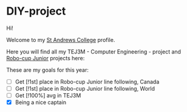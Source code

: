# DIY-project

Hi!

Welcome to my [St Andrews College](https://www.sac.on.ca/) profile.

Here you will find all my TEJ3M - Computer Engineering - project and [Robo-cup Junior](https://2024.robocup.org/) projects here:

These are my goals for this year:
- [ ] Get [!1st] place in Robo-cup Junior line following, Canada
- [ ] Get [!1st] place in Robo-cup Junior line following, World
- [ ] Get [!100%] avg in TEJ3M
- [X] Being a nice captain
